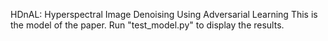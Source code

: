 HDnAL: Hyperspectral Image Denoising Using Adversarial Learning
This is the model of the paper.
Run "test_model.py" to display the results.